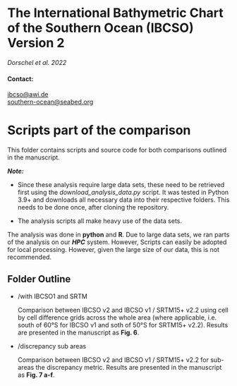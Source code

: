 # The International Bathymetric Chart of the Southern Ocean (IBCSO) Version 2

*Dorschel et al. 2022*

#### Contact:

ibcso@awi.de  
southern-ocean@seabed.org

# Scripts part of the comparison

This folder contains scripts and source code for both comparisons outlined in the manuscript.

***Note:***

- Since these analysis require large data sets, these need to be retrieved first using the *download_analysis_data.py* script. It was tested in Python 3.9+ and downloads all necessary data into their respective folders. This needs to be done once, after cloning the repository.

- The analysis scripts all make heavy use of the data sets.

The analysis was done in **python** and **R**. Due to large data sets, we ran parts of the analysis on our ***HPC*** system. However, Scripts can easily be adopted for local processing. However, given the large size of our data, this is not recommended.

## Folder Outline

- /with IBCSO1 and SRTM

  Comparison between IBCSO v2 and IBCSO v1 / SRTM15+ v2.2 using cell by cell difference grids across the whole area (where applicable, i.e. south of 60°S for IBCSO v1 and soth of 50°S for SRTM15+ v2.2). Results are presented in the manuscript as **Fig. 6**.

- /discrepancy sub areas

  Comparison between IBCSO v2 and IBCSO v1 / SRTM15+ v2.2 for sub-areas the discrepancy metric. Results are presented in the manuscript as **Fig. 7 a-f**.
